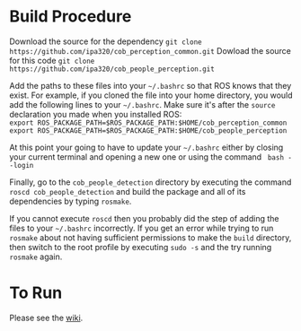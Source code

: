 Build Procedure
===============

Download the source for the dependency
`git clone https://github.com/ipa320/cob_perception_common.git`
Dowload the source for this code
`git clone https://github.com/ipa320/cob_people_perception.git`

Add the paths to these files into your `~/.bashrc` so that ROS knows that they exist. For example, if you cloned the file into your home directory, you would add the following lines to your `~/.bashrc`. Make sure it's after the `source` declaration you made when you installed ROS:
<br>`export ROS_PACKAGE_PATH=$ROS_PACKAGE_PATH:$HOME/cob_perception_common`
<br>`export ROS_PACKAGE_PATH=$ROS_PACKAGE_PATH:$HOME/cob_people_perception`

At this point your going to have to update your `~/.bashrc` either by closing your current terminal and opening a new one or using the command ` bash --login`

Finally, go to the `cob_people_detection` directory by executing the command
`roscd cob_people_detection`
and build the package and all of its dependencies by typing
`rosmake`. 

If you cannot execute `roscd` then you probably did the step of adding the files to your `~/.bashrc` incorrectly. If you get an error while trying to run `rosmake` about not having sufficient permissions to make the `build` directory, then switch to the root profile by executing `sudo -s` and the try running `rosmake` again.

To Run
======
Please see the [wiki](http://wiki.ros.org/cob_people_detection).
